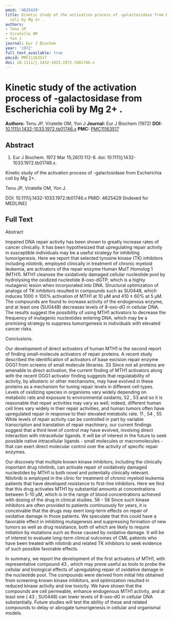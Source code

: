 ```yaml
---
pmid: '4625429'
title: Kinetic study of the activation process of -galactosidase from Escherichia
  coli by Mg 2+ .
authors:
- Tenu JP
- Viratelle OM
- Yon J
journal: Eur J Biochem
year: '1972'
full_text_available: true
pmcid: PMC11163517
doi: 10.1111/j.1432-1033.1972.tb01746.x
---
```


# Kinetic study of the activation process of -galactosidase from Escherichia coli by Mg 2+ .
**Authors:** Tenu JP, Viratelle OM, Yon J
**Journal:** Eur J Biochem (1972)
**DOI:** [10.1111/j.1432-1033.1972.tb01746.x](https://doi.org/10.1111/j.1432-1033.1972.tb01746.x)
**PMC:** [PMC11163517](https://www.ncbi.nlm.nih.gov/pmc/articles/PMC11163517/)

## Abstract

1. Eur J Biochem. 1972 Mar 15;26(1):112-8. doi:
10.1111/j.1432-1033.1972.tb01746.x.

Kinetic study of the activation process of -galactosidase from Escherichia coli 
by Mg 2+.

Tenu JP, Viratelle OM, Yon J.

DOI: 10.1111/j.1432-1033.1972.tb01746.x
PMID: 4625429 [Indexed for MEDLINE]

## Full Text

Abstract

Impaired DNA repair activity has been shown to greatly increase rates of cancer clinically. It has been hypothesized that upregulating repair activity in susceptible individuals may be a useful strategy for inhibiting tumorigenesis. Here we report that selected tyrosine kinase (TK) inhibitors including nilotinib, employed clinically in treatment of chronic myeloid leukemia, are activators of the repair enzyme Human MutT Homolog 1 (MTH1). MTH1 cleanses the oxidatively damaged cellular nucleotide pool by hydrolysing the oxidized nucleotide 8-oxo-dGTP, which is a highly mutagenic lesion when incorporated into DNA. Structural optimization of analogs of TK inhibitors resulted in compounds such as SU0448, which induces 1000 ± 100% activation of MTH1 at 10 μM and 410 ± 60% at 5 μM. The compounds are found to increase activity of the endogenous enzyme, and at least one (SU0448) decreases levels of 8-oxo-dG in cellular DNA. The results suggest the possibility of using MTH1 activators to decrease the frequency of mutagenic nucleotides entering DNA, which may be a promising strategy to suppress tumorigenesis in individuals with elevated cancer risks.

Conclusions.

Our development of direct activators of human MTH1 is the second report of finding small-molecule activators of repair proteins. A recent study described the identification of activators of base excision repair enzyme OGG1 from screens of small molecule libraries. 33 Since not all proteins are amenable to direct activation, the current finding of MTH1 activators along with the recent OGG1 activator finding suggests that regulatability of activity, by allosteric or other mechanisms, may have evolved in these proteins as a mechanism for tuning repair levels in different cell types. Levels of oxidizing species in organisms vary widely depending on metabolic rate and exposure to environmental oxidants, 52 , 53 and so it is reasonable that repair activities may vary as well; indeed, different human cell lines vary widely in their repair activities, and human tumors often have upregulated repair in response to their elevated metabolic rate. 11 , 54 , 55 While levels of repair activity can be controlled in part by variable transcription and translation of repair machinery, our current findings suggest that a third level of control may have evolved, involving direct interaction with intracellular ligands. It will be of interest in the future to seek possible native intracellular ligands - small molecules or macromolecules - that can exert direct molecular control over the activity of specific repair enzymes.

Our discoveiy that multiple known kinase inhibitors, including the clinically important drug nilotinib, can activate repair of oxidatively damaged nucleotides by MTH1 is both novel and potentially clinically relevant. Nilotinib is employed in the clinic for treatment of chronic myeloid leukemia patients that have developed resistance to first-line inhibitors. Here we find that this drug activates MTH1 by substantial amounts at concentrations between 5-10 μM, which is in the range of blood concentrations achieved with dosing of the drug in clinical studies. 56 - 58 Since such kinase inhibitors are often provided to patients continuously for years, it is conceivable that the drugs may exert long-term effects on repair of oxidative damage in those patients. We speculate that this could have a favorable effect in inhibiting mutagenesis and suppressing formation of new tumors as well as drug resistance, both of which are likely to require initiation by mutations such as those caused by oxidative damage. It will be of interest to evaluate long-term clinical outcomes of CML patients who have been treated with nilotinib and related TK inhibitors to seek evidence of such possible favorable effects.

In summary, we report the development of the first activators of MTH1, with representative compound 43 , which may prove useful as tools to probe the cellular and biological effects of upregulating repair of oxidative damage in the nucleotide pool. The compounds were derived from initial hits obtained from screening known kinase inhibitors, and optimization resulted in reduced kinase activity and low toxicity. We have shown that the compounds are cell permeable, enhance endogenous MTH1 activity, and at least one ( 43 ; SU0448) can lower levels of 8-oxo-dG in cellular DNA substantially. Future studies will test the ability of these and related compounds to delay or abrogate tumorigenesis in cellular and organismal models.
